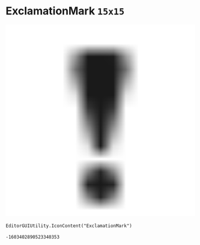 # ExclamationMark `15x15`
<img src="/img/ExclamationMark.png" width=512 height=512>

``` CSharp
EditorGUIUtility.IconContent("ExclamationMark")
```
```
-1603402890523340353
```
